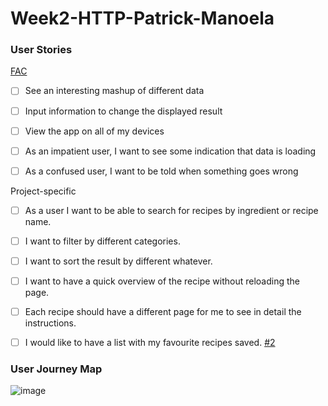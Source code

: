 # Week2-HTTP-Patrick-Manoela

### User Stories

[FAC](https://learn.foundersandcoders.com/course/syllabus/pre-apprenticeship/http/project/)
- [ ] See an interesting mashup of different data
- [ ] Input information to change the displayed result
- [ ] View the app on all of my devices
- [ ] As an impatient user, I want to see some indication that data is loading
- [ ] As a confused user, I want to be told when something goes wrong


Project-specific
- [ ] As a user I want to be able to search for recipes by ingredient or recipe name.
- [ ] I want to filter by different categories.
- [ ] I want to sort the result by different whatever.
- [ ] I want to have a quick overview of the recipe without reloading the page.
- [ ] Each recipe should have a different page for me to see in detail the instructions.
- [ ] I would like to have a list with my favourite recipes saved. [#2][i2]



### User Journey Map

![image](https://user-images.githubusercontent.com/53922624/173671284-c7fde95d-92c9-404d-9b02-80df14d010c6.png)


<!-- Issue references -->
[i2]: https://github.com/fac25/Week2-HTTP-Patrick-Manoela/issues/2
